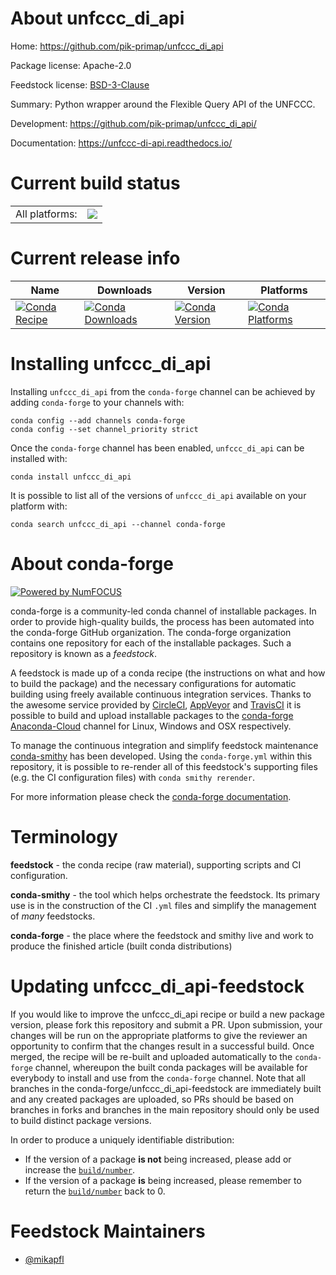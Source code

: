 About unfccc_di_api
===================

Home: https://github.com/pik-primap/unfccc_di_api

Package license: Apache-2.0

Feedstock license: [BSD-3-Clause](https://github.com/conda-forge/unfccc_di_api-feedstock/blob/master/LICENSE.txt)

Summary: Python wrapper around the Flexible Query API of the UNFCCC.

Development: https://github.com/pik-primap/unfccc_di_api/

Documentation: https://unfccc-di-api.readthedocs.io/

Current build status
====================


<table><tr><td>All platforms:</td>
    <td>
      <a href="https://dev.azure.com/conda-forge/feedstock-builds/_build/latest?definitionId=12556&branchName=master">
        <img src="https://dev.azure.com/conda-forge/feedstock-builds/_apis/build/status/unfccc_di_api-feedstock?branchName=master">
      </a>
    </td>
  </tr>
</table>

Current release info
====================

| Name | Downloads | Version | Platforms |
| --- | --- | --- | --- |
| [![Conda Recipe](https://img.shields.io/badge/recipe-unfccc_di_api-green.svg)](https://anaconda.org/conda-forge/unfccc_di_api) | [![Conda Downloads](https://img.shields.io/conda/dn/conda-forge/unfccc_di_api.svg)](https://anaconda.org/conda-forge/unfccc_di_api) | [![Conda Version](https://img.shields.io/conda/vn/conda-forge/unfccc_di_api.svg)](https://anaconda.org/conda-forge/unfccc_di_api) | [![Conda Platforms](https://img.shields.io/conda/pn/conda-forge/unfccc_di_api.svg)](https://anaconda.org/conda-forge/unfccc_di_api) |

Installing unfccc_di_api
========================

Installing `unfccc_di_api` from the `conda-forge` channel can be achieved by adding `conda-forge` to your channels with:

```
conda config --add channels conda-forge
conda config --set channel_priority strict
```

Once the `conda-forge` channel has been enabled, `unfccc_di_api` can be installed with:

```
conda install unfccc_di_api
```

It is possible to list all of the versions of `unfccc_di_api` available on your platform with:

```
conda search unfccc_di_api --channel conda-forge
```


About conda-forge
=================

[![Powered by
NumFOCUS](https://img.shields.io/badge/powered%20by-NumFOCUS-orange.svg?style=flat&colorA=E1523D&colorB=007D8A)](https://numfocus.org)

conda-forge is a community-led conda channel of installable packages.
In order to provide high-quality builds, the process has been automated into the
conda-forge GitHub organization. The conda-forge organization contains one repository
for each of the installable packages. Such a repository is known as a *feedstock*.

A feedstock is made up of a conda recipe (the instructions on what and how to build
the package) and the necessary configurations for automatic building using freely
available continuous integration services. Thanks to the awesome service provided by
[CircleCI](https://circleci.com/), [AppVeyor](https://www.appveyor.com/)
and [TravisCI](https://travis-ci.com/) it is possible to build and upload installable
packages to the [conda-forge](https://anaconda.org/conda-forge)
[Anaconda-Cloud](https://anaconda.org/) channel for Linux, Windows and OSX respectively.

To manage the continuous integration and simplify feedstock maintenance
[conda-smithy](https://github.com/conda-forge/conda-smithy) has been developed.
Using the ``conda-forge.yml`` within this repository, it is possible to re-render all of
this feedstock's supporting files (e.g. the CI configuration files) with ``conda smithy rerender``.

For more information please check the [conda-forge documentation](https://conda-forge.org/docs/).

Terminology
===========

**feedstock** - the conda recipe (raw material), supporting scripts and CI configuration.

**conda-smithy** - the tool which helps orchestrate the feedstock.
                   Its primary use is in the construction of the CI ``.yml`` files
                   and simplify the management of *many* feedstocks.

**conda-forge** - the place where the feedstock and smithy live and work to
                  produce the finished article (built conda distributions)


Updating unfccc_di_api-feedstock
================================

If you would like to improve the unfccc_di_api recipe or build a new
package version, please fork this repository and submit a PR. Upon submission,
your changes will be run on the appropriate platforms to give the reviewer an
opportunity to confirm that the changes result in a successful build. Once
merged, the recipe will be re-built and uploaded automatically to the
`conda-forge` channel, whereupon the built conda packages will be available for
everybody to install and use from the `conda-forge` channel.
Note that all branches in the conda-forge/unfccc_di_api-feedstock are
immediately built and any created packages are uploaded, so PRs should be based
on branches in forks and branches in the main repository should only be used to
build distinct package versions.

In order to produce a uniquely identifiable distribution:
 * If the version of a package **is not** being increased, please add or increase
   the [``build/number``](https://docs.conda.io/projects/conda-build/en/latest/resources/define-metadata.html#build-number-and-string).
 * If the version of a package **is** being increased, please remember to return
   the [``build/number``](https://docs.conda.io/projects/conda-build/en/latest/resources/define-metadata.html#build-number-and-string)
   back to 0.

Feedstock Maintainers
=====================

* [@mikapfl](https://github.com/mikapfl/)

